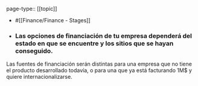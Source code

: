 page-type:: [[topic]]

- #[[Finance/Finance - Stages]]

- ### Las opciones de financiación de tu empresa dependerá del estado en que se encuentre y los sitios que se hayan conseguido.

Las fuentes de financiación serán distintas para una empresa que no tiene el producto desarrollado todavía, o para una que ya está facturando 1M$ y quiere internacionalizarse.



